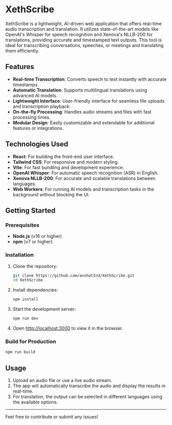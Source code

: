# XethScribe

XethScribe is a lightweight, AI-driven web application that offers real-time audio transcription and translation. It utilizes state-of-the-art models like OpenAI's Whisper for speech recognition and Xenova's NLLB-200 for translations, providing accurate and timestamped text outputs. This tool is ideal for transcribing conversations, speeches, or meetings and translating them efficiently.

## Features

- **Real-time Transcription**: Converts speech to text instantly with accurate timestamps.
- **Automatic Translation**: Supports multilingual translations using advanced AI models.
- **Lightweight Interface**: User-friendly interface for seamless file uploads and transcription playback.
- **On-the-fly Processing**: Handles audio streams and files with fast processing times.
- **Modular Design**: Easily customizable and extendable for additional features or integrations.

## Technologies Used

- **React**: For building the front-end user interface.
- **Tailwind CSS**: For responsive and modern styling.
- **Vite**: For fast bundling and development experience.
- **OpenAI Whisper**: For automatic speech recognition (ASR) in English.
- **Xenova NLLB-200**: For accurate and scalable translations between languages.
- **Web Workers**: For running AI models and transcription tasks in the background without blocking the UI.

## Getting Started

### Prerequisites

- **Node.js** (v16 or higher)
- **npm** (v7 or higher)

### Installation

1. Clone the repository:

   ```bash
   git clone https://github.com/axshatInd/XethScribe.git
   cd XethScribe
   ```

2. Install dependencies:

   ```bash
   npm install
   ```

3. Start the development server:

   ```bash
   npm run dev
   ```

4. Open [http://localhost:3000](http://localhost:3000) to view it in the browser.

### Build for Production

```bash
npm run build
```

## Usage

1. Upload an audio file or use a live audio stream.
2. The app will automatically transcribe the audio and display the results in real-time.
3. For translation, the output can be selected in different languages using the available options.

---

Feel free to contribute or submit any issues!
